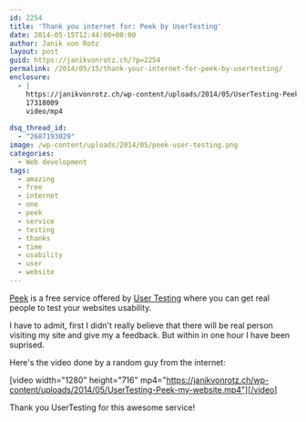 ```yaml
---
id: 2254
title: 'Thank you internet for: Peek by UserTesting'
date: 2014-05-15T12:44:00+00:00
author: Janik von Rotz
layout: post
guid: https://janikvonrotz.ch/?p=2254
permalink: /2014/05/15/thank-your-internet-for-peek-by-usertesting/
enclosure:
  - |
    https://janikvonrotz.ch/wp-content/uploads/2014/05/UserTesting-Peek-my-website.mp4
    17318009
    video/mp4
    
dsq_thread_id:
  - "2687193029"
image: /wp-content/uploads/2014/05/peek-user-testing.png
categories:
  - Web development
tags:
  - amazing
  - free
  - internet
  - one
  - peek
  - service
  - testing
  - thanks
  - time
  - usability
  - user
  - website
---
```

[Peek](http://peek.usertesting.com/) is a free service offered by [User Testing](http://www.usertesting.com/) where you can get real people to test your websites usability.

I have to admit, first I didn't really believe that there will be real person visiting my site and give my a feedback. But within in one hour I have been suprised.

Here's the video done by a random guy from the internet: 
<!--more-->
[video width="1280" height="716" mp4="https://janikvonrotz.ch/wp-content/uploads/2014/05/UserTesting-Peek-my-website.mp4"][/video]

Thank you UserTesting for this awesome service!